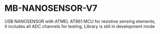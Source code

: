# MB-NANOSENSOR-V7
USB NANOSENSOR with ATMEL AT861 MCU for resistive sensing elements, 
It includes all ADC channels for testing,
Library is still in development mode
